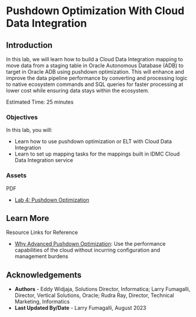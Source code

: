 # Pushdown Optimization With Cloud Data Integration 

## Introduction

In this lab, we will learn how to build a Cloud Data Integration mapping to move data from a staging table in Oracle Autonomous Database (ADB) to target in Oracle ADB using pushdown optimization. This will enhance and improve the data pipeline performance by converting and processing logic to native ecosystem commands and SQL queries for faster processing at lower cost while ensuring data stays within the ecosystem.

Estimated Time: 25 minutes

### Objectives

In this lab, you will:
* Learn how to use pushdown optimization or ELT with Cloud Data Integration
* Learn to set up mapping tasks for the mappings built in IDMC Cloud Data Integration service

### **Assets**

PDF
* [Lab 4: Pushdown Optimization](https://objectstorage.us-ashburn-1.oraclecloud.com/p/Ei1_2QRw4M8tQpk59Qhao2JCvEivSAX8MGB9R6PfHZlqNkpkAcnVg4V3-GyTs1_t/n/c4u04/b/livelabsfiles/o/oci-library/Lab%2004%20-%20Cloud%20DI%20using%20OCI%20ELT%20(PDO).pdf) 


## Learn More

Resource Links for Reference 
* [Why Advanced Pushdown Optimization](https://www.informatica.com/blogs/why-advanced-pushdown-optimization-is-a-must-have-capability-for-your-cloud-analytics-journey.html): Use the performance capabilities of the cloud without incurring configuration and management burdens


## Acknowledgements
* **Authors** - Eddy Widjaja, Solutions Director, Informatica; Larry Fumagalli, Director, Vertical Solutions, Oracle; Rudra Ray, Director, Technical Marketing, Informatics
* **Last Updated By/Date** - Larry Fumagalli, August 2023
